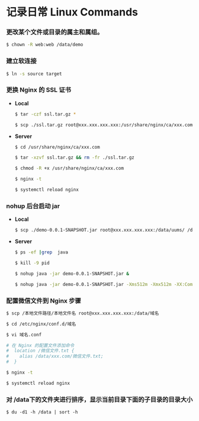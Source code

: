 # 记录日常 Linux Commands

### 更改某个文件或目录的属主和属组。

```bash
$ chown -R web:web /data/demo
```

### 建立软连接

```bash
$ ln -s source target
```

###  更换 Nginx 的 SSL 证书

- **Local**

    ```bash
    $ tar -czf ssl.tar.gz *
    
    $ scp ./ssl.tar.gz root@xxx.xxx.xxx.xxx:/usr/share/nginx/ca/xxx.com
    ```

- **Server**

    ```bash
    $ cd /usr/share/nginx/ca/xxx.com
    
    $ tar -xzvf ssl.tar.gz && rm -fr ./ssl.tar.gz
    
    $ chmod -R +x /usr/share/nginx/ca/xxx.com
    
    $ nginx -t 
    
    $ systemctl reload nginx
    ```

### nohup 后台启动 jar

- **Local**

    ```bash
    $ scp ./demo-0.0.1-SNAPSHOT.jar root@xxx.xxx.xxx.xxx:/data/uums/ /data/demo
    ```

- **Server**

    ```bash
    $ ps -ef |grep  java
    
    $ kill -9 pid
    
    $ nohup java -jar demo-0.0.1-SNAPSHOT.jar &
    
    $ nohup java -jar demo-0.0.1-SNAPSHOT.jar -Xms512m -Xmx512m -XX:CompressedClassSpaceSize=128m -XX:MetaspaceSize=200m -XX:MaxMetaspaceSize=200m &
    ```

### 配置微信文件到 Nginx 步骤

```bash
$ scp /本地文件路径/本地文件名 root@xxx.xxx.xxx.xxx:/data/域名

$ cd /etc/nginx/conf.d/域名

$ vi 域名.conf

# 在 Nginx 的配置文件添加命令
#  location /微信文件.txt {
#    alias /data/xxx.com/微信文件.txt;
#  }

$ nginx -t 

$ systemctl reload nginx
```

### 对 /data下的文件夹进行排序，显示当前目录下面的子目录的目录大小

```shell
$ du -d1 -h /data | sort -h
```

